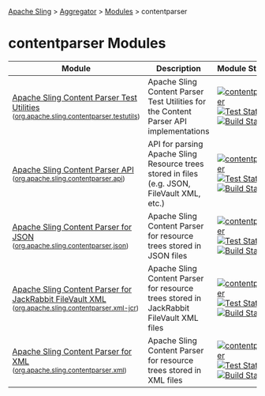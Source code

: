 [Apache Sling](https://sling.apache.org) > [Aggregator](https://github.com/apache/sling-aggregator/) > [Modules](https://github.com/apache/sling-aggregator/blob/master/docs/modules.md) > contentparser
# contentparser Modules

| Module | Description | Module&nbsp;Status | Pull&nbsp;Requests |
|---    |---    |---    |---    |
| [Apache Sling Content Parser Test Utilities](https://github.com/apache/sling-org-apache-sling-contentparser-testutils) <br/> <small>([org.apache.sling.contentparser.testutils](https://search.maven.org/#search%7Cga%7C1%7Cg%3A%22org.apache.sling%22%20a%3A%22org.apache.sling.contentparser.testutilsD%22))</small> |          Apache Sling Content Parser Test Utilities for the Content Parser API implementations      | &#32;[![contentparser](https://sling.apache.org/badges/group-contentparser.svg)](https://github.com/apache/sling-aggregator/blob/master/docs/group/contentparser.md)&#32;[![Test Status](https://img.shields.io/jenkins/t/https/builds.apache.org/job/Sling/job/sling-org-apache-sling-contentparser-testutils/job/master.svg?longCache=true)](https://builds.apache.org/job/Sling/job/sling-org-apache-sling-contentparser-testutils/job/master/test_results_analyzer/)&#32;[![Build Status](https://builds.apache.org/buildStatus/icon?job=Sling/sling-org-apache-sling-contentparser-testutils/master)](https://builds.apache.org/job/Sling/job/sling-org-apache-sling-contentparser-testutils/job/master) | &#32;[![Pull Requests](https://img.shields.io/github/issues-pr/apache/sling-org-apache-sling-contentparser-testutils.svg)](https://github.com/apache/sling-org-apache-sling-contentparser-testutils/pulls) |
| [Apache Sling Content Parser API](https://github.com/apache/sling-org-apache-sling-contentparser-api) <br/> <small>([org.apache.sling.contentparser.api](https://search.maven.org/#search%7Cga%7C1%7Cg%3A%22org.apache.sling%22%20a%3A%22org.apache.sling.contentparser.apiD%22))</small> |          API for parsing Apache Sling Resource trees stored in files (e.g. JSON, FileVault XML, etc.)      | &#32;[![contentparser](https://sling.apache.org/badges/group-contentparser.svg)](https://github.com/apache/sling-aggregator/blob/master/docs/group/contentparser.md)&#32;[![Test Status](https://img.shields.io/jenkins/t/https/builds.apache.org/job/Sling/job/sling-org-apache-sling-contentparser-api/job/master.svg?longCache=true)](https://builds.apache.org/job/Sling/job/sling-org-apache-sling-contentparser-api/job/master/test_results_analyzer/)&#32;[![Build Status](https://builds.apache.org/buildStatus/icon?job=Sling/sling-org-apache-sling-contentparser-api/master)](https://builds.apache.org/job/Sling/job/sling-org-apache-sling-contentparser-api/job/master) | &#32;[![Pull Requests](https://img.shields.io/github/issues-pr/apache/sling-org-apache-sling-contentparser-api.svg)](https://github.com/apache/sling-org-apache-sling-contentparser-api/pulls) |
| [Apache Sling Content Parser for JSON](https://github.com/apache/sling-org-apache-sling-contentparser-json) <br/> <small>([org.apache.sling.contentparser.json](https://search.maven.org/#search%7Cga%7C1%7Cg%3A%22org.apache.sling%22%20a%3A%22org.apache.sling.contentparser.jsonD%22))</small> |          Apache Sling Content Parser for resource trees stored in JSON files      | &#32;[![contentparser](https://sling.apache.org/badges/group-contentparser.svg)](https://github.com/apache/sling-aggregator/blob/master/docs/group/contentparser.md)&#32;[![Test Status](https://img.shields.io/jenkins/t/https/builds.apache.org/job/Sling/job/sling-org-apache-sling-contentparser-json/job/master.svg?longCache=true)](https://builds.apache.org/job/Sling/job/sling-org-apache-sling-contentparser-json/job/master/test_results_analyzer/)&#32;[![Build Status](https://builds.apache.org/buildStatus/icon?job=Sling/sling-org-apache-sling-contentparser-json/master)](https://builds.apache.org/job/Sling/job/sling-org-apache-sling-contentparser-json/job/master) | &#32;[![Pull Requests](https://img.shields.io/github/issues-pr/apache/sling-org-apache-sling-contentparser-json.svg)](https://github.com/apache/sling-org-apache-sling-contentparser-json/pulls) |
| [Apache Sling Content Parser for JackRabbit FileVault XML](https://github.com/apache/sling-org-apache-sling-contentparser-xml-jcr) <br/> <small>([org.apache.sling.contentparser.xml-jcr](https://search.maven.org/#search%7Cga%7C1%7Cg%3A%22org.apache.sling%22%20a%3A%22org.apache.sling.contentparser.xml-jcrD%22))</small> |          Apache Sling Content Parser for resource trees stored in JackRabbit FileVault XML files      | &#32;[![contentparser](https://sling.apache.org/badges/group-contentparser.svg)](https://github.com/apache/sling-aggregator/blob/master/docs/group/contentparser.md)&#32;[![Test Status](https://img.shields.io/jenkins/t/https/builds.apache.org/job/Sling/job/sling-org-apache-sling-contentparser-xml-jcr/job/master.svg?longCache=true)](https://builds.apache.org/job/Sling/job/sling-org-apache-sling-contentparser-xml-jcr/job/master/test_results_analyzer/)&#32;[![Build Status](https://builds.apache.org/buildStatus/icon?job=Sling/sling-org-apache-sling-contentparser-xml-jcr/master)](https://builds.apache.org/job/Sling/job/sling-org-apache-sling-contentparser-xml-jcr/job/master) | &#32;[![Pull Requests](https://img.shields.io/github/issues-pr/apache/sling-org-apache-sling-contentparser-xml-jcr.svg)](https://github.com/apache/sling-org-apache-sling-contentparser-xml-jcr/pulls) |
| [Apache Sling Content Parser for XML](https://github.com/apache/sling-org-apache-sling-contentparser-xml) <br/> <small>([org.apache.sling.contentparser.xml](https://search.maven.org/#search%7Cga%7C1%7Cg%3A%22org.apache.sling%22%20a%3A%22org.apache.sling.contentparser.xmlD%22))</small> |          Apache Sling Content Parser for resource trees stored in XML files      | &#32;[![contentparser](https://sling.apache.org/badges/group-contentparser.svg)](https://github.com/apache/sling-aggregator/blob/master/docs/group/contentparser.md)&#32;[![Test Status](https://img.shields.io/jenkins/t/https/builds.apache.org/job/Sling/job/sling-org-apache-sling-contentparser-xml/job/master.svg?longCache=true)](https://builds.apache.org/job/Sling/job/sling-org-apache-sling-contentparser-xml/job/master/test_results_analyzer/)&#32;[![Build Status](https://builds.apache.org/buildStatus/icon?job=Sling/sling-org-apache-sling-contentparser-xml/master)](https://builds.apache.org/job/Sling/job/sling-org-apache-sling-contentparser-xml/job/master) | &#32;[![Pull Requests](https://img.shields.io/github/issues-pr/apache/sling-org-apache-sling-contentparser-xml.svg)](https://github.com/apache/sling-org-apache-sling-contentparser-xml/pulls) |